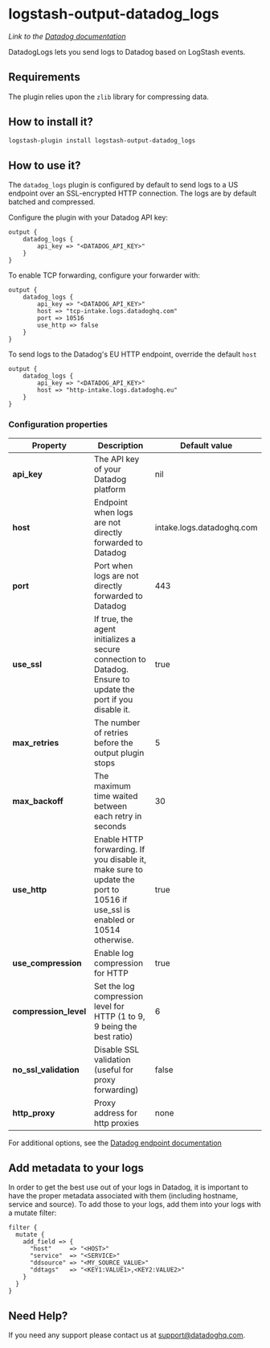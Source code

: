 # logstash-output-datadog_logs
*Link to the [Datadog documentation](https://docs.datadoghq.com/integrations/logstash/#log-collection)*

DatadogLogs lets you send logs to Datadog based on LogStash events.

## Requirements

The plugin relies upon the `zlib` library for compressing data.

## How to install it?

```bash
logstash-plugin install logstash-output-datadog_logs
```


## How to use it?

The `datadog_logs` plugin is configured by default to send logs to a US endpoint over an SSL-encrypted HTTP connection.
The logs are by default batched and compressed.
 
Configure the plugin with your Datadog API key:

```
output {
    datadog_logs {
        api_key => "<DATADOG_API_KEY>"
    }
}
```

To enable TCP forwarding, configure your forwarder with:

```
output {
    datadog_logs {
        api_key => "<DATADOG_API_KEY>"
        host => "tcp-intake.logs.datadoghq.com"
        port => 10516
        use_http => false
    }
}
```

To send logs to the Datadog's EU HTTP endpoint, override the default `host`

```
output {
    datadog_logs {
        api_key => "<DATADOG_API_KEY>"
        host => "http-intake.logs.datadoghq.eu"
    }
}
```

### Configuration properties

|  Property   |  Description                                                             |  Default value |
|-------------|--------------------------------------------------------------------------|----------------|
| **api_key** | The API key of your Datadog platform | nil |
| **host** | Endpoint when logs are not directly forwarded to Datadog | intake.logs.datadoghq.com |
| **port** | Port when logs are not directly forwarded to Datadog | 443 |
| **use_ssl** | If true, the agent initializes a secure connection to Datadog. Ensure to update the port if you disable it. | true |
| **max_retries** | The number of retries before the output plugin stops | 5 |
| **max_backoff** | The maximum time waited between each retry in seconds | 30 |
| **use_http** | Enable HTTP forwarding. If you disable it, make sure to update the port to 10516 if use_ssl is enabled or 10514 otherwise.  | true |
| **use_compression** | Enable log compression for HTTP | true |
| **compression_level** | Set the log compression level for HTTP (1 to 9, 9 being the best ratio) | 6 |
| **no_ssl_validation** | Disable SSL validation (useful for proxy forwarding) | false |
| **http_proxy** | Proxy address for http proxies | none |



For additional options, see the [Datadog endpoint documentation](https://docs.datadoghq.com/logs/?tab=eusite#datadog-logs-endpoints)

## Add metadata to your logs

In order to get the best use out of your logs in Datadog, it is important to have the proper metadata associated with them (including hostname, service and source). 
To add those to your logs, add them into your logs with a mutate filter:

```
filter {
  mutate {
    add_field => {
      "host"     => "<HOST>"
      "service"  => "<SERVICE>"
      "ddsource" => "<MY_SOURCE_VALUE>"
      "ddtags"   => "<KEY1:VALUE1>,<KEY2:VALUE2>"
    }
  }
}
```

## Need Help?

If you need any support please contact us at support@datadoghq.com.

